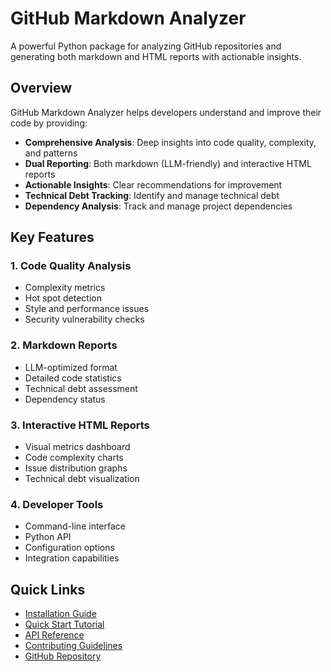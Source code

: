 # GitHub Markdown Analyzer

A powerful Python package for analyzing GitHub repositories and generating both markdown and HTML reports with actionable insights.

## Overview

GitHub Markdown Analyzer helps developers understand and improve their code by providing:

- **Comprehensive Analysis**: Deep insights into code quality, complexity, and patterns
- **Dual Reporting**: Both markdown (LLM-friendly) and interactive HTML reports
- **Actionable Insights**: Clear recommendations for improvement
- **Technical Debt Tracking**: Identify and manage technical debt
- **Dependency Analysis**: Track and manage project dependencies

## Key Features

### 1. Code Quality Analysis
- Complexity metrics
- Hot spot detection
- Style and performance issues
- Security vulnerability checks

### 2. Markdown Reports
- LLM-optimized format
- Detailed code statistics
- Technical debt assessment
- Dependency status

### 3. Interactive HTML Reports
- Visual metrics dashboard
- Code complexity charts
- Issue distribution graphs
- Technical debt visualization

### 4. Developer Tools
- Command-line interface
- Python API
- Configuration options
- Integration capabilities

## Quick Links

- [Installation Guide](guide/installation.md)
- [Quick Start Tutorial](guide/quickstart.md)
- [API Reference](api/github-analyzer.md)
- [Contributing Guidelines](contributing.md)
- [GitHub Repository](https://github.com/DSamuelHodge/github-markdown-)
